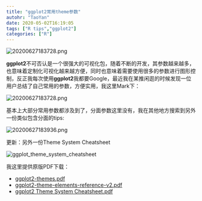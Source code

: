 ```yaml
---
title: "ggplot2常用theme参数"
autohr: "TaoYan"
date: 2020-05-02T16:19:05
tags: ["R tips","ggplot2"]
categories: ["R"]
---
```


![20200627183728.png](https://cdn.jsdelivr.net/gh/YTLogos/pic_link@master/img/20200627183728.png)

<!--more-->

**ggplot2**不可否认是一个很强大的可视化包，随着不断的开发，其参数越来越多，也意味着定制化可视化越来越方便，同时也意味着需要使用很多的参数进行图形控制，反正我每次使用**ggplot2**我都要Google，最近我在某推闲逛的时候发现一位用户总结了自己常用的参数，方便实用，我这里Mark下：

![20200627183728.png](https://cdn.jsdelivr.net/gh/YTLogos/pic_link@master/img/20200627183728.png)

基本上大部分常用参数都涉及到了，分面参数这里没有，我在其他地方搜索到另外一份类似包含分面的tips:

![20200627183936.png](https://cdn.jsdelivr.net/gh/YTLogos/pic_link@master/img/20200627183936.png)

更新：另外一份Theme System Cheatsheet

![ggplot_theme_system_cheatsheet](https://cdn.jsdelivr.net/gh/YTLogos/pic_link@master/img/ggplot_theme_system_cheatsheet.png)

我这里提供原版PDF下载：

* [ggplot2-themes.pdf](https://taoyan.netlify.app/pdf/ggplot2-themes.pdf)
* [ggplot2-theme-elements-reference-v2.pdf](https://taoyan.netlify.app/pdf/ggplot2-theme-elements-reference-v2.pdf)
* [ggplot2 Theme System Cheatsheet.pdf](https://taoyan.netlify.app/pdf/ggplot_theme_system_cheatsheet.pdf)